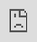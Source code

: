 ```yaml
---
layout: card
inline: false
resource: Reading
domain: 
 - Understanding Data
subdomain:
  - Defining Data
  - Acting Ethically with Data
  - Advocating with Data
sample_resource: true

title: "A Rhetorical Data Studies Approach to Data Advocacy"

teaser: >
  In this whitepaper crafted for Data Advocacy for All, data advocacy is defined and explained as a deeply rhetorical and ethical action while rhetorical data studies is forwarded as a critical and constructive framework for helping students negotiate the rhetorical politics of accountability--the struggle over how to ethically collect, process, and deploy data, alongside narratives and other rhetorical strategies, to account for ongoing injustices in attempt to fight for social change. 

keywords:
- rhetoric
- data
- data advocacy
- storytelling

metadata:
    source:
    author: Laurie Gries
    date:
    license: Creative Commons CC BY-NC-ND 4.0 
    citation: A Rhetorical Data Studies Approach to Data Advocacy © 2024 by Laurie Gries is licensed under CC BY-NC-ND 4.0 
---
```


<iframe src="https://da4asandbox.github.io/curricularsite/assets/pdf/A-Rhetorical-Data-Studies-Approach-to-Data-Advocacy.pdf" width="1280" height="720" frameborder="0" scrolling="yes" allowfullscreen title="A Rhetorical Data Studies Approach to Data Advocacy" style="border:none; position: absolute; top: 0; left: 0; right: 0; bottom: 0; height: 100%; max-width: 100%;"></iframe></div></div>
